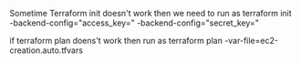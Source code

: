 Sometime Terraform init doesn't work then we need to run as
terraform init -backend-config="access_key=<your access key>" -backend-config="secret_key=<your secret key>"

if terraform plan doens't work then run as
terraform plan -var-file=ec2-creation.auto.tfvars
